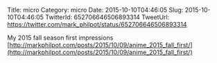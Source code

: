 Title: micro
Category: micro
Date: 2015-10-10T04:46:05
Slug: 2015-10-10T04:46:05
TwitterId: 652706646506893314
TweetUrl: https://twitter.com/mark_philpot/status/652706646506893314

My 2015 fall season first impressions [http://markphilpot.com/posts/2015/10/09/anime_2015_fall_first/](http://markphilpot.com/posts/2015/10/09/anime_2015_fall_first/)